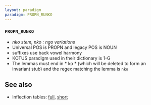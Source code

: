 ```yaml
---
layout: paradigm
paradigm: PROPN_RUNKO
---
```

### ` PROPN_RUNKO `

* _nko stem, nko : ngo variations_
* Universal POS is PROPN and legacy POS is NOUN
* suffixes use back vowel harmony
* KOTUS paradigm used in their dictionary is 1-G
* The lemmas must end in * ko * (which will be deleted to form an invariant stub) and the regex matching the lemma is ` nko `

## See also

* Inflection tables: [full](gen/R/Runko.html), [short](gen/R/Runko_wikt.html)


